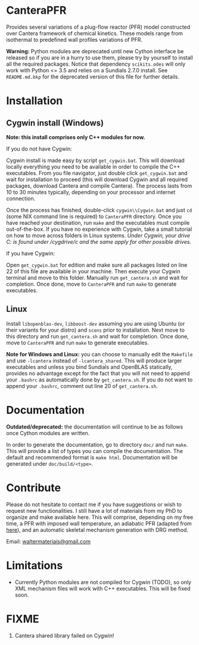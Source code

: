 # CanteraPFR

Provides several variations of a plug-flow reactor (PFR) model constructed over
Cantera framework of chemical kinetics. These models range from isothermal to
predefined wall profiles variations of PFR.

**Warning:** Python modules are deprecated until new Cython interface be released
so if you are in a hurry to use them, please try by yourself to install all the
required packages. Notice that dependency `scikits.odes` will only work with
Python <= 3.5 and relies on a Sundials 2.7.0 install. See `README.md.bkp` for the
deprecated version of this file for further details.

# Installation

## Cygwin install (Windows)

**Note: this install comprises only C++ modules for now.**

If you do not have Cygwin:

Cygwin install is made easy by script `get_cygwin.bat`. This will download
locally everything you need to be available in order to compile the C++
executables. From you file navigator, just double click `get_cygwin.bat` and
wait for installation to proceed (this will download Cygwin and all required
packages, download Cantera and compile Cantera). The process lasts from 10 to
30 minutes typically, depending on your processor and internet connection.

Once the process has finished, double-click `cygwin\\Cygwin.bat` and just `cd`
(some NIX command line is required) to `CanteraPFR` directory. Once you have
reached your destination, run `make` and the executables must compile out-of-the-box.
If you have no experience with Cygwin, take a small tutorial on how to move
across folders in Linux systems. *Under Cygwin, your drive C: is found under
/cygdrive/c and the same apply for other possible drives.*

If you have Cygwin:

Open `get_cygwin.bat` for edition and make sure all packages listed on line 22
of this file are available in your machine. Then execute your Cygwin terminal
and move to this folder. Manually run `get_cantera.sh` and wait for completion.
Once done, move to `CanteraPFR` and run `make` to generate executables.

## Linux

Install `libopenblas-dev`, `libboost-dev` assuming you are using Ubuntu (or their
variants for your distro) and `scons` prior to installation. Next move to this
directory and run `get_cantera.sh` and wait for completion. Once done, move to
`CanteraPFR` and run `make` to generate executables.

**Note for Windows and Linux:** you can choose to manually edit the `Makefile`
and use `-lcantera` instead of `-lcantera_shared`. This will produce larger
executables and unless you bind Sundials and OpenBLAS statically, provides no
advantage except for the fact that you will not need to append your `.bashrc`
as automatically done by `get_cantera.sh`. If you do not want to append your
`.bashrc`, comment out line 20 of `get_cantera.sh`.

# Documentation

**Outdated/deprecated:** the documentation will continue to be as follows once
Cython modules are written.

In order to generate the documentation, go to directory `doc/` and run `make`.
This will provide a list of types you can compile the documentation. The default
and recommended format is `make html`. Documentation will be generated under
`doc/build/<type>`.

# Contribute

Please do not hesitate to contact me if you have suggestions or wish to request
new functionalities. I still have a lot of materials from my PhD to organize
and make available here. This will comprise, depending on my free time, a PFR
with imposed wall temperature, an adiabatic PFR (adapted from [here](https://github.com/Cantera/cantera-jupyter/blob/master/reactors/1D_pfr_surfchem.ipynb)), and an automatic
skeletal mechanism generation with DRG method.

Email: waltermateriais@gmail.com

# Limitations

- Currently Python modules are not compiled for Cygwin (TODO), so only XML
mechanism files will work with C++ executables. This will be fixed soon.

# FIXME

1. Cantera shared library failed on Cygwin!
